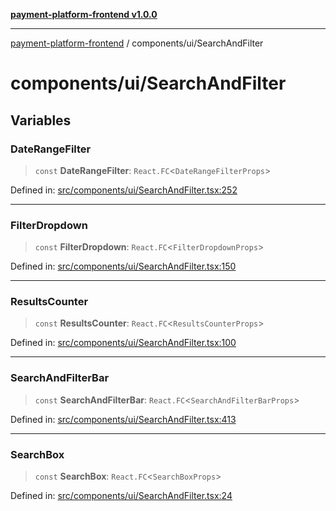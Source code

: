 [**payment-platform-frontend v1.0.0**](../../README.md)

***

[payment-platform-frontend](../../README.md) / components/ui/SearchAndFilter

# components/ui/SearchAndFilter

## Variables

### DateRangeFilter

> `const` **DateRangeFilter**: `React.FC`\<`DateRangeFilterProps`\>

Defined in: [src/components/ui/SearchAndFilter.tsx:252](https://github.com/lsendel/sass/blob/main/frontend/src/components/ui/SearchAndFilter.tsx#L252)

***

### FilterDropdown

> `const` **FilterDropdown**: `React.FC`\<`FilterDropdownProps`\>

Defined in: [src/components/ui/SearchAndFilter.tsx:150](https://github.com/lsendel/sass/blob/main/frontend/src/components/ui/SearchAndFilter.tsx#L150)

***

### ResultsCounter

> `const` **ResultsCounter**: `React.FC`\<`ResultsCounterProps`\>

Defined in: [src/components/ui/SearchAndFilter.tsx:100](https://github.com/lsendel/sass/blob/main/frontend/src/components/ui/SearchAndFilter.tsx#L100)

***

### SearchAndFilterBar

> `const` **SearchAndFilterBar**: `React.FC`\<`SearchAndFilterBarProps`\>

Defined in: [src/components/ui/SearchAndFilter.tsx:413](https://github.com/lsendel/sass/blob/main/frontend/src/components/ui/SearchAndFilter.tsx#L413)

***

### SearchBox

> `const` **SearchBox**: `React.FC`\<`SearchBoxProps`\>

Defined in: [src/components/ui/SearchAndFilter.tsx:24](https://github.com/lsendel/sass/blob/main/frontend/src/components/ui/SearchAndFilter.tsx#L24)

